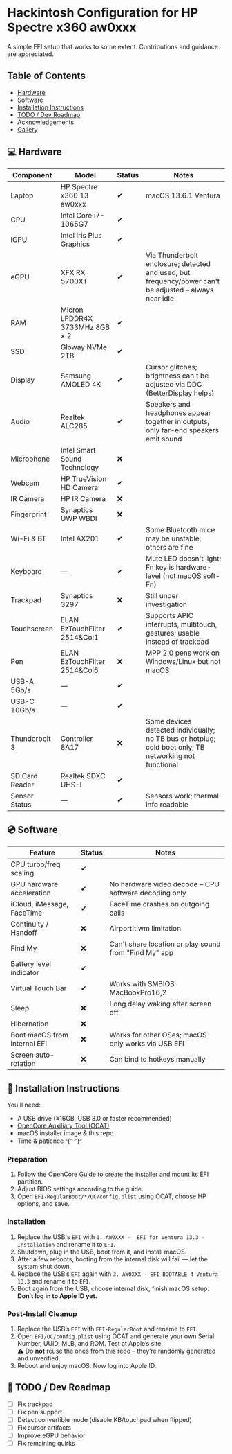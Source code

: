 # Hackintosh Configuration for HP Spectre x360 aw0xxx

A simple EFI setup that works to some extent. Contributions and guidance are appreciated.

## Table of Contents

- [Hardware](#-hardware)
- [Software](#-software)
- [Installation Instructions](#-installation-instructions)
- [TODO / Dev Roadmap](#-todo--dev-roadmap)
- [Acknowledgements](#-acknowledgements)
- [Gallery](#-gallery)

## 💻 Hardware

| Component        | Model                              | Status | Notes |
|------------------|-------------------------------------|--------|-------|
| Laptop           | HP Spectre x360 13 aw0xxx          | ✔      | macOS 13.6.1 Ventura |
| CPU              | Intel Core i7-1065G7                | ✔      |       |
| iGPU             | Intel Iris Plus Graphics            | ✔      |       |
| eGPU             | XFX RX 5700XT                       | ✔      | Via Thunderbolt enclosure; detected and used, but frequency/power can't be adjusted – always near idle |
| RAM              | Micron LPDDR4X 3733MHz 8GB × 2      | ✔      |       |
| SSD              | Gloway NVMe 2TB                     | ✔      |       |
| Display          | Samsung AMOLED 4K                   | ✔      | Cursor glitches; brightness can't be adjusted via DDC (BetterDisplay helps) |
| Audio            | Realtek ALC285                      | ✔      | Speakers and headphones appear together in outputs; only far-end speakers emit sound |
| Microphone       | Intel Smart Sound Technology        | ❌     |       |
| Webcam           | HP TrueVision HD Camera             | ✔      |       |
| IR Camera        | HP IR Camera                        | ❌     |       |
| Fingerprint      | Synaptics UWP WBDI                  | ❌     |       |
| Wi-Fi & BT       | Intel AX201                         | ✔      | Some Bluetooth mice may be unstable; others are fine |
| Keyboard         | —                                   | ✔      | Mute LED doesn't light; Fn key is hardware-level (not macOS soft-Fn) |
| Trackpad         | Synaptics 3297                      | ❌     | Still under investigation |
| Touchscreen      | ELAN EzTouchFilter 2514&Col1        | ✔      | Supports APIC interrupts, multitouch, gestures; usable instead of trackpad |
| Pen              | ELAN EzTouchFilter 2514&Col6        | ❌     | MPP 2.0 pens work on Windows/Linux but not macOS |
| USB-A 5Gb/s      | —                                   | ✔      |       |
| USB-C 10Gb/s     | —                                   | ✔      |       |
| Thunderbolt 3    | Controller 8A17                     | ❌     | Some devices detected individually; no TB bus or hotplug; cold boot only; TB networking not functional |
| SD Card Reader   | Realtek SDXC UHS-I                  | ✔      |       |
| Sensor Status    | —                                   | ✔      | Sensors work; thermal info readable |

## 💿 Software

| Feature                        | Status | Notes |
|-------------------------------|--------|-------|
| CPU turbo/freq scaling        | ✔      |       |
| GPU hardware acceleration     | ✔      | No hardware video decode – CPU software decoding only |
| iCloud, iMessage, FaceTime    | ✔      | FaceTime crashes on outgoing calls |
| Continuity / Handoff          | ❌     | AirportItlwm limitation |
| Find My                       | ❌     | Can't share location or play sound from "Find My" app |
| Battery level indicator       | ✔      |       |
| Virtual Touch Bar             | ✔      | Works with SMBIOS MacBookPro16,2 |
| Sleep                         | ❌     | Long delay waking after screen off |
| Hibernation                   | ❌     |       |
| Boot macOS from internal EFI  | ❌     | Works for other OSes; macOS only works via USB EFI |
| Screen auto-rotation          | ❌     | Can bind to hotkeys manually |

## 🧭 Installation Instructions

You'll need:

- A USB drive (≥16GB, USB 3.0 or faster recommended)
- [OpenCore Auxiliary Tool (OCAT)](https://github.com/ic005k/OC-Gen-X/releases)
- macOS installer image & this repo
- Time & patience ◝(ᵔᵕᵔ)◜

### Preparation

1. Follow the [OpenCore Guide](https://dortania.github.io/OpenCore-Install-Guide/) to create the installer and mount its EFI partition.
2. Adjust BIOS settings according to the guide.
3. Open `EFI-RegularBoot/*/OC/config.plist` using OCAT, choose HP options, and save.

### Installation

1. Replace the USB's `EFI` with `1. AW0XXX -  EFI for Ventura 13.3 - Installation` and rename it to `EFI`.
2. Shutdown, plug in the USB, boot from it, and install macOS.
3. After a few reboots, booting from the internal disk will fail — let the system shut down.
4. Replace the USB’s `EFI` again with `3. AW0XXX - EFI BOOTABLE 4 Ventura 13.3` and rename it to `EFI`.
5. Boot again from the USB, choose internal disk, finish macOS setup. **Don’t log in to Apple ID yet.**

### Post-Install Cleanup

1. Replace the USB’s `EFI` with `EFI-RegularBoot` and rename to `EFI`.
2. Open `EFI/OC/config.plist` using OCAT and generate your own Serial Number, UUID, MLB, and ROM. Test at Apple’s site.  
⚠️ Do **not** reuse the ones from this repo – they’re randomly generated and unverified.
3. Reboot and enjoy macOS. Now log into Apple ID.

## 🧾 TODO / Dev Roadmap

- [ ] Fix trackpad
- [ ] Fix pen support
- [ ] Detect convertible mode (disable KB/touchpad when flipped)
- [ ] Fix cursor artifacts
- [ ] Improve eGPU behavior
- [ ] Fix remaining quirks